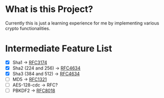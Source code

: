 # What is this Project?
Currently this is just a learning experience for me by implementing various crypto functionalities.

# Intermediate Feature List
- [x] Sha1 -> [RFC3174](https://tools.ietf.org/html/rfc3174)
- [x] Sha2 (224 and 256) -> [RFC4634](https://tools.ietf.org/html/rfc4634)
- [x] Sha3 (384 and 512) -> [RFC4634](https://tools.ietf.org/html/rfc4634)
- [ ] MD5 -> [RFC1321](https://tools.ietf.org/html/rfc1321)
- [ ] AES-128-cdc -> RFC?
- [ ] PBKDF2 -> [RFC8018](https://tools.ietf.org/html/rfc8018)
